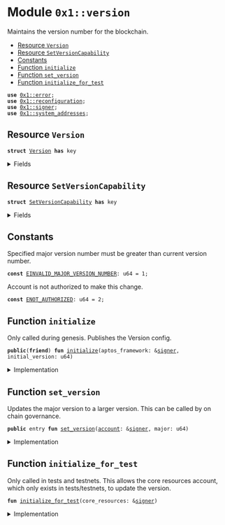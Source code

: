 
<a name="0x1_version"></a>

# Module `0x1::version`

Maintains the version number for the blockchain.


-  [Resource `Version`](#0x1_version_Version)
-  [Resource `SetVersionCapability`](#0x1_version_SetVersionCapability)
-  [Constants](#@Constants_0)
-  [Function `initialize`](#0x1_version_initialize)
-  [Function `set_version`](#0x1_version_set_version)
-  [Function `initialize_for_test`](#0x1_version_initialize_for_test)


<pre><code><b>use</b> <a href="../../aptos-stdlib/../move-stdlib/doc/error.md#0x1_error">0x1::error</a>;
<b>use</b> <a href="reconfiguration.md#0x1_reconfiguration">0x1::reconfiguration</a>;
<b>use</b> <a href="../../aptos-stdlib/../move-stdlib/doc/signer.md#0x1_signer">0x1::signer</a>;
<b>use</b> <a href="system_addresses.md#0x1_system_addresses">0x1::system_addresses</a>;
</code></pre>



<a name="0x1_version_Version"></a>

## Resource `Version`



<pre><code><b>struct</b> <a href="version.md#0x1_version_Version">Version</a> <b>has</b> key
</code></pre>



<details>
<summary>Fields</summary>


<dl>
<dt>
<code>major: u64</code>
</dt>
<dd>

</dd>
</dl>


</details>

<a name="0x1_version_SetVersionCapability"></a>

## Resource `SetVersionCapability`



<pre><code><b>struct</b> <a href="version.md#0x1_version_SetVersionCapability">SetVersionCapability</a> <b>has</b> key
</code></pre>



<details>
<summary>Fields</summary>


<dl>
<dt>
<code>dummy_field: bool</code>
</dt>
<dd>

</dd>
</dl>


</details>

<a name="@Constants_0"></a>

## Constants


<a name="0x1_version_EINVALID_MAJOR_VERSION_NUMBER"></a>

Specified major version number must be greater than current version number.


<pre><code><b>const</b> <a href="version.md#0x1_version_EINVALID_MAJOR_VERSION_NUMBER">EINVALID_MAJOR_VERSION_NUMBER</a>: u64 = 1;
</code></pre>



<a name="0x1_version_ENOT_AUTHORIZED"></a>

Account is not authorized to make this change.


<pre><code><b>const</b> <a href="version.md#0x1_version_ENOT_AUTHORIZED">ENOT_AUTHORIZED</a>: u64 = 2;
</code></pre>



<a name="0x1_version_initialize"></a>

## Function `initialize`

Only called during genesis.
Publishes the Version config.


<pre><code><b>public</b>(<b>friend</b>) <b>fun</b> <a href="version.md#0x1_version_initialize">initialize</a>(aptos_framework: &<a href="../../aptos-stdlib/../move-stdlib/doc/signer.md#0x1_signer">signer</a>, initial_version: u64)
</code></pre>



<details>
<summary>Implementation</summary>


<pre><code><b>public</b>(<b>friend</b>) <b>fun</b> <a href="version.md#0x1_version_initialize">initialize</a>(aptos_framework: &<a href="../../aptos-stdlib/../move-stdlib/doc/signer.md#0x1_signer">signer</a>, initial_version: u64) {
    <a href="system_addresses.md#0x1_system_addresses_assert_aptos_framework">system_addresses::assert_aptos_framework</a>(aptos_framework);

    <b>move_to</b>(aptos_framework, <a href="version.md#0x1_version_Version">Version</a> { major: initial_version });
    // Give aptos framework <a href="account.md#0x1_account">account</a> capability <b>to</b> call set <a href="version.md#0x1_version">version</a>. This allows on chain governance <b>to</b> do it through
    // control of the aptos framework <a href="account.md#0x1_account">account</a>.
    <b>move_to</b>(aptos_framework, <a href="version.md#0x1_version_SetVersionCapability">SetVersionCapability</a> {});
}
</code></pre>



</details>

<a name="0x1_version_set_version"></a>

## Function `set_version`

Updates the major version to a larger version.
This can be called by on chain governance.


<pre><code><b>public</b> entry <b>fun</b> <a href="version.md#0x1_version_set_version">set_version</a>(<a href="account.md#0x1_account">account</a>: &<a href="../../aptos-stdlib/../move-stdlib/doc/signer.md#0x1_signer">signer</a>, major: u64)
</code></pre>



<details>
<summary>Implementation</summary>


<pre><code><b>public</b> entry <b>fun</b> <a href="version.md#0x1_version_set_version">set_version</a>(<a href="account.md#0x1_account">account</a>: &<a href="../../aptos-stdlib/../move-stdlib/doc/signer.md#0x1_signer">signer</a>, major: u64) <b>acquires</b> <a href="version.md#0x1_version_Version">Version</a> {
    <b>assert</b>!(<b>exists</b>&lt;<a href="version.md#0x1_version_SetVersionCapability">SetVersionCapability</a>&gt;(<a href="../../aptos-stdlib/../move-stdlib/doc/signer.md#0x1_signer_address_of">signer::address_of</a>(<a href="account.md#0x1_account">account</a>)), <a href="../../aptos-stdlib/../move-stdlib/doc/error.md#0x1_error_permission_denied">error::permission_denied</a>(<a href="version.md#0x1_version_ENOT_AUTHORIZED">ENOT_AUTHORIZED</a>));

    <b>let</b> old_major = *&<b>borrow_global</b>&lt;<a href="version.md#0x1_version_Version">Version</a>&gt;(@aptos_framework).major;
    <b>assert</b>!(old_major &lt; major, <a href="../../aptos-stdlib/../move-stdlib/doc/error.md#0x1_error_invalid_argument">error::invalid_argument</a>(<a href="version.md#0x1_version_EINVALID_MAJOR_VERSION_NUMBER">EINVALID_MAJOR_VERSION_NUMBER</a>));

    <b>let</b> config = <b>borrow_global_mut</b>&lt;<a href="version.md#0x1_version_Version">Version</a>&gt;(@aptos_framework);
    config.major = major;

    // Need <b>to</b> trigger <a href="reconfiguration.md#0x1_reconfiguration">reconfiguration</a> so <a href="validator_ol.md#0x1_validator">validator</a> nodes can sync on the updated <a href="version.md#0x1_version">version</a>.
    <a href="reconfiguration.md#0x1_reconfiguration_reconfigure">reconfiguration::reconfigure</a>();
}
</code></pre>



</details>

<a name="0x1_version_initialize_for_test"></a>

## Function `initialize_for_test`

Only called in tests and testnets. This allows the core resources account, which only exists in tests/testnets,
to update the version.


<pre><code><b>fun</b> <a href="version.md#0x1_version_initialize_for_test">initialize_for_test</a>(core_resources: &<a href="../../aptos-stdlib/../move-stdlib/doc/signer.md#0x1_signer">signer</a>)
</code></pre>



<details>
<summary>Implementation</summary>


<pre><code><b>fun</b> <a href="version.md#0x1_version_initialize_for_test">initialize_for_test</a>(core_resources: &<a href="../../aptos-stdlib/../move-stdlib/doc/signer.md#0x1_signer">signer</a>) {
    <a href="system_addresses.md#0x1_system_addresses_assert_core_resource">system_addresses::assert_core_resource</a>(core_resources);
    <b>move_to</b>(core_resources, <a href="version.md#0x1_version_SetVersionCapability">SetVersionCapability</a> {});
}
</code></pre>



</details>


[move-book]: https://aptos.dev/guides/move-guides/book/SUMMARY
